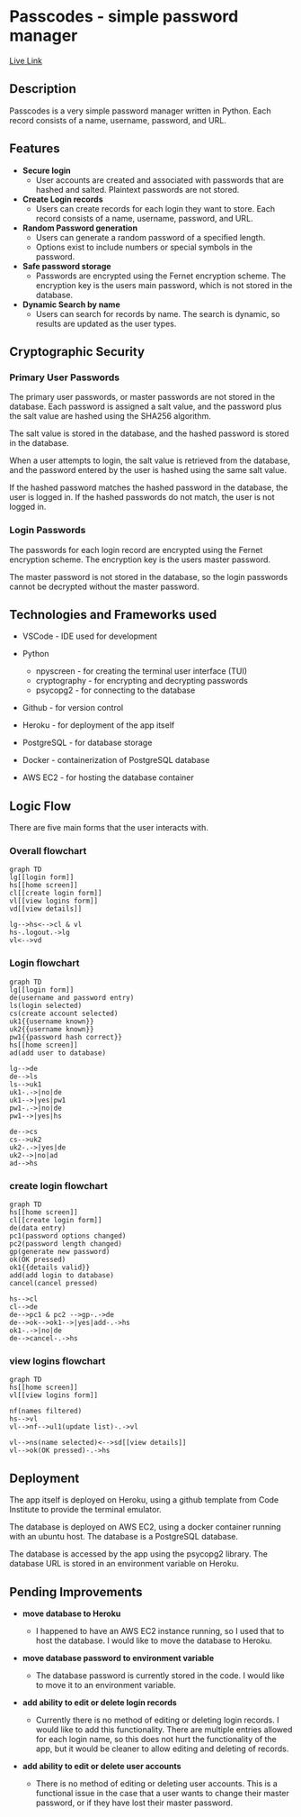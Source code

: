 # Passcodes - simple password manager

[Live Link](https://passcodes-993cec8b97da.herokuapp.com/)


## Description
Passcodes is a very simple password manager written in Python. Each record consists of a name, username, password, and URL. 

## Features
* __Secure login__
    * User accounts are created and associated with passwords that are hashed and salted.  Plaintext passwords are not stored.
* __Create Login records__
    * Users can create records for each login they want to store.  Each record consists of a name, username, password, and URL.
* __Random Password generation__
    * Users can generate a random password of a specified length.  
    * Options exist to include numbers or special symbols in the password.
* __Safe password storage__
    * Passwords are encrypted using the Fernet encryption scheme.  The encryption key is the users main password, which is not stored in the database.  
* __Dynamic Search by name__
    * Users can search for records by name. The search is dynamic, so results are updated as the user types.


## Cryptographic Security
### Primary User Passwords
The primary user passwords, or master passwords are not stored in the database.  Each password is assigned a salt value, and the password plus the salt value are hashed using the SHA256 algorithm.  

The salt value is stored in the database, and the hashed password is stored in the database.  

When a user attempts to login, the salt value is retrieved from the database, and the password entered by the user is hashed using the same salt value.  

If the hashed password matches the hashed password in the database, the user is logged in.  If the hashed passwords do not match, the user is not logged in.

### Login Passwords
The passwords for each login record are encrypted using the Fernet encryption scheme.  The encryption key is the users master password.  

The master password is not stored in the database, so the login passwords cannot be decrypted without the master password.



## Technologies and Frameworks used
* VSCode - IDE used for development
* Python
    * npyscreen - for creating the terminal user interface (TUI)
    * cryptography - for encrypting and decrypting passwords
    * psycopg2 - for connecting to the database

* Github - for version control
* Heroku - for deployment of the app itself
* PostgreSQL - for database storage
* Docker - containerization of PostgreSQL database
* AWS EC2 - for hosting the database container


## Logic Flow

There are five main forms that the user interacts with.  

### Overall flowchart
~~~mermaid
graph TD
lg[[login form]]
hs[[home screen]]
cl[[create login form]]
vl[[view logins form]]
vd[[view details]]

lg-->hs<-->cl & vl
hs-.logout.->lg
vl<-->vd
~~~

### Login flowchart
~~~mermaid
graph TD
lg[[login form]]
de(username and password entry)
ls(login selected)
cs(create account selected)
uk1{{username known}}
uk2{{username known}}
pw1{{password hash correct}}
hs[[home screen]]
ad(add user to database)

lg-->de
de-->ls
ls-->uk1
uk1-.->|no|de
uk1-->|yes|pw1
pw1-.->|no|de
pw1-->|yes|hs

de-->cs
cs-->uk2
uk2-.->|yes|de
uk2-->|no|ad
ad-->hs
~~~

### create login flowchart
~~~mermaid
graph TD
hs[[home screen]]
cl[[create login form]]
de(data entry)
pc1(password options changed)
pc2(password length changed)
gp(generate new password)
ok(OK pressed)
ok1{{details valid}}
add(add login to database)
cancel(cancel pressed)

hs-->cl
cl-->de
de-->pc1 & pc2 -->gp-.->de
de-->ok-->ok1-->|yes|add-.->hs
ok1-.->|no|de
de-->cancel-.->hs
~~~

### view logins flowchart

~~~mermaid
graph TD
hs[[home screen]]
vl[[view logins form]]

nf(names filtered)
hs-->vl
vl-->nf-->ul1(update list)-.->vl

vl-->ns(name selected)<-->sd[[view details]]
vl-->ok(OK pressed)-.->hs
~~~

## Deployment
The app itself is deployed on Heroku, using a github template from Code Institute to provide the terminal emulator.  

The database is deployed on AWS EC2, using a docker container running with an ubuntu host.  The database is a PostgreSQL database.

The database is accessed by the app using the psycopg2 library.  The database URL is stored in an environment variable on Heroku.  

## Pending Improvements
* __move database to Heroku__
    * I happened to have an AWS EC2 instance running, so I used that to host the database.  I would like to move the database to Heroku.  

* __move database password to environment variable__
    * The database password is currently stored in the code.  I would like to move it to an environment variable.

* __add ability to edit or delete login records__
    * Currently there is no method of editing or deleting login records.  I would like to add this functionality.  There are multiple entries allowed for each login name, so this does not hurt the functionality of the app, but it would be cleaner to allow editing and deleting of records.

* __add ability to edit or delete user accounts__
    * There is no method of editing or deleting user accounts.  This is a functional issue in the case that a user wants to change their master password, or if they have lost their master password.  

